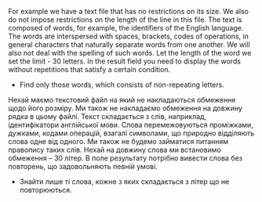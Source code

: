 For example we have a text file that has no restrictions on its size. We also do not impose restrictions on the length of the line in this file.
The text is composed of words, for example, the identifiers of the English language. The words are interspersed with spaces, brackets, codes of operations, in general characters that naturally separate words from one another. We will also not deal with the spelling of such words. Let the length of the word we set the limit - 30 letters.
In the result field you need to display the words without repetitions that satisfy a certain condition.

 - Find only those words, which consists of non-repeating letters.


Нехай маємо текстовий файл на який не накладаються обмеження щодо його розміру. Ми також не накладаємо обмеження на довжину рядка в цьому файлі.
Текст складається з слів, наприклад, ідентифікатори англійської мови. Слова перемежовуються проміжками, дужками, кодами операцій, взагалі символами, що природно відділяють слова одне від одного. Ми також не будемо займатися питанням правопису таких слів. Нехай на довжину слова ми встановимо обмеження – 30 літер.
В поле результату потрібно вивести слова без повторень, що задовольняють певній умові.
 
 - Знайти лише ті слова, кожне з яких складається з літер що не повторюються.
